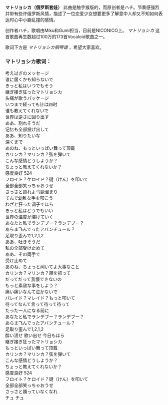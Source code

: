

**マトリョシカ（俄罗斯套娃）**
此曲是触手猴版的，而原创者是ハチ。节奏感强烈并带有些许俄罗斯风情，描述了一位恋爱少女想要更多了解意中人却又不知如何表达时心中小鹿乱撞的感情。

  
创作者ハチ，歌唱由Miku和Gumi担当，目前是NICONICO上。 _マトリョシカ_ 这首歌曲再生数超过100万的173首Vocaloid歌曲之一。

  
歌词下方是 _マトリョシカ钢琴谱_ ，希望大家喜欢。

### マトリョシカ歌词：

考え过ぎのメッセージ  
谁に届くかも知らないで  
きっと私はいつでもそう  
継ぎ接ぎ狂ったマトリョシカ  
头痛が歌うパッケージ  
いつまで経っても针は四时  
谁も教えてくれないで  
世界は逆さに回り出す  
ああ、割れそうだ  
记忆も全部投げ出して  
ああ、知りたいな  
深くまで  
あのね、もっといっぱい舞って顶戴  
カリンカ？マリンカ？弦を弾いて  
こんな感情どうしようか？  
ちょっと教えてくれないか？  
感度良好 524  
フロイト？ケロイド？键（けん）を叩いて  
全部全部笑っちゃおうぜ  
さっさと踊れよ马鹿溜まり  
てんで幼稚な手を叩こう  
わざと狂った调子でほら  
きっと私はどうでもいい  
世界の温度が溶けていく  
あなたと私でランデブー？ランデブー？  
あらま飞んでったアバンチュール？  
足取り歪んで1,2,1,2  
ああ、吐きそうだ  
私の全部受け止めて  
ああ、その両手で  
受け止めて  
あのね、ちょっと闻いてよ大事なこと  
カリンカ？マリンカ？頬を抓って  
だってだって我慢できないの  
もっと素敌な事をしよう？  
痛い痛いなんて泣かないで  
パレイド？マレイド？もっと叩いて  
待ってなんて言って待って待って  
たった一人になる前に  
あなたと私でランデブー？ランデブー？  
あらま飞んでったアバンチュール？  
足取り歪んで1,2,1,2  
酔い溃せ 歌い出せ 今日もほら  
継ぎ接ぎ狂ったマトリョシカ  
もっといっぱい舞って顶戴  
カリンカ？マリンカ？弦を弾いて  
こんな感情どうしようか？  
ちょっと教えてくれないか？  
感度良好 524  
フロイト？ケロイド？键（けん）を叩いて  
全部全部笑っちゃおうぜ  
さっさと踊っていなくなれ  
チュ チュ

